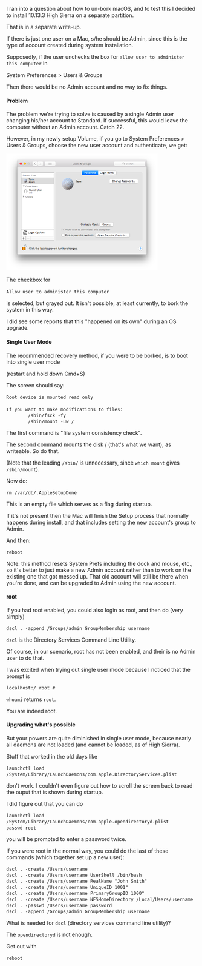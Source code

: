 I ran into a question about how to un-bork macOS, and to test this I decided to install 10.13.3 High Sierra on a separate partition.

That is in a separate write-up.

If there is just one user on a Mac, s/he should be Admin, since this is the type of account created during system installation.

Supposedly, if the user unchecks the box for ``allow user to administer this computer`` in 

System Preferences > Users & Groups

Then there would be no Admin account and no way to fix things.

#### Problem

The problem we're trying to solve is caused by a single Admin user changing his/her account to Standard.  If successful, this would leave the computer without an Admin account.  Catch 22.

However, in my newly setup Volume, if you go to System Preferences > Users & Groups, choose the new user account and authenticate, we get:

<img src="figs/bork.png" style="width: 400px;" />

The checkbox for 

```Allow user to administer this computer```

is selected, but grayed out.  It isn't possible, at least currently, to bork the system in  this way.

I did see some reports that this "happened on its own" during an OS upgrade.


#### Single User Mode

The recommended recovery method, if you were to be borked, is to boot into single user mode 

(restart and hold down Cmd+S)

The screen should say:

```
Root device is mounted read only

If you want to make modifications to files:
        /sbin/fsck -fy
        /sbin/mount -uw /
```

The first command is "file system consistency check".

The second command mounts the disk / (that's what we want), as writeable.  So do that.  

(Note that the leading ``/sbin/`` is unnecessary, since ``which mount`` gives ``/sbin/mount``).

Now do:

```
rm /var/db/.AppleSetupDone
```

This is an empty file which serves as a flag during startup.

If it's not present then the Mac will finish the Setup process that normally happens during install, and that includes setting the new account's group to Admin.

And then:

```
reboot
```

Note:  this method resets System Prefs including the dock and mouse, etc., so it's better to just make a new Admin account rather than to work on the existing one that got messed up.  That old account will still be there when you're done, and can be upgraded to Admin using the new account.

#### root

If you had root enabled, you could also login as root, and then do (very simply)

```
dscl . -append /Groups/admin GroupMembership username
```

``dscl`` is the Directory Services Command Line Utility.

Of course, in our scenario, root has not been enabled, and their is no Admin user to do that.  

I was excited when trying out single user mode because I noticed that the prompt is

```
localhost:/ root #
```

``whoami`` returns ``root``.

You are indeed root.

#### Upgrading what's possible 

But your powers are quite diminished in single user mode, because nearly all daemons are not loaded (and cannot be loaded, as of High Sierra). 

Stuff that worked in the old days like

```
launchctl load /System/Library/LaunchDaemons/com.apple.DirectoryServices.plist
```

don't work.  I couldn't even figure out how to scroll the screen back to read the ouput that is shown during startup.

I did figure out that you can do

```
launchctl load /System/Library/LaunchDaemons/com.apple.opendirectoryd.plist
passwd root
```

you will be prompted to enter a password twice.

If you were root in the normal way, you could do the last of these commands (which together set up a new user):

```
dscl . -create /Users/username
dscl . -create /Users/username UserShell /bin/bash
dscl . -create /Users/username RealName "John Smith"
dscl . -create /Users/username UniqueID 1001"
dscl . -create /Users/username PrimaryGroupID 1000"
dscl . -create /Users/username NFSHomeDirectory /Local/Users/username
dscl . -passwd /Users/username password
dscl . -append /Groups/admin GroupMembership username
```

What is needed for ``dscl`` (directory services command line utility)?

The ``opendirectoryd`` is not enough.





Get out with 

```
reboot
```

